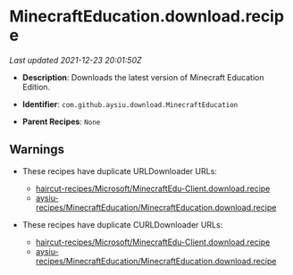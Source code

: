 # MinecraftEducation.download.recipe

_Last updated 2021-12-23 20:01:50Z_

- **Description**: Downloads the latest version of Minecraft Education Edition.

- **Identifier**: `com.github.aysiu.download.MinecraftEducation`

- **Parent Recipes**: `None`


## Warnings

- These recipes have duplicate URLDownloader URLs:
    - [haircut-recipes/Microsoft/MinecraftEdu-Client.download.recipe](/autopkg-dupe-tracker/haircut-recipes/Microsoft/MinecraftEdu-Client.download.recipe)
    - [aysiu-recipes/MinecraftEducation/MinecraftEducation.download.recipe](/autopkg-dupe-tracker/aysiu-recipes/MinecraftEducation/MinecraftEducation.download.recipe)

- These recipes have duplicate CURLDownloader URLs:
    - [haircut-recipes/Microsoft/MinecraftEdu-Client.download.recipe](/autopkg-dupe-tracker/haircut-recipes/Microsoft/MinecraftEdu-Client.download.recipe)
    - [aysiu-recipes/MinecraftEducation/MinecraftEducation.download.recipe](/autopkg-dupe-tracker/aysiu-recipes/MinecraftEducation/MinecraftEducation.download.recipe)